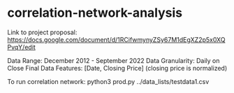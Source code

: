 # correlation-network-analysis
Link to project proposal: https://docs.google.com/document/d/1RCifwmynyZSy67M1dEgXZ2p5x0XQPvqY/edit


Data Range: December 2012 - September 2022
Data Granularity: Daily on Close
Final Data Features: [Date, Closing Price] (closing price is normalized)

To run correlation network: python3 prod.py ../data_lists/testdata1.csv